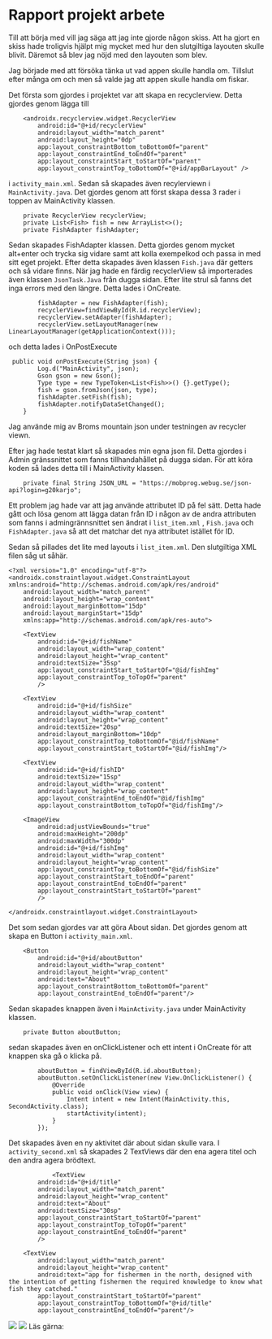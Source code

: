 
# Rapport projekt arbete
Till att börja med vill jag säga att jag inte gjorde någon skiss. Att ha gjort en skiss hade troligvis
hjälpt mig mycket med hur den slutgiltiga layouten skulle blivit. Däremot så blev jag nöjd med den
layouten som blev.

Jag började med att försöka tänka ut vad appen skulle handla om. Tillslut efter många om och men så
valde jag att appen skulle handla om fiskar.

Det första som gjordes i projektet var att skapa en recyclerview. Detta gjordes genom lägga till
```
    <androidx.recyclerview.widget.RecyclerView
        android:id="@+id/recyclerView"
        android:layout_width="match_parent"
        android:layout_height="0dp"
        app:layout_constraintBottom_toBottomOf="parent"
        app:layout_constraintEnd_toEndOf="parent"
        app:layout_constraintStart_toStartOf="parent"
        app:layout_constraintTop_toBottomOf="@+id/appBarLayout" />
```
i `activity_main.xml`. Sedan så skapades även recylerviewn i `MainActivity.java`. Det gjordes genom
att först skapa dessa 3 rader i toppen av MainActivity klassen.
```
    private RecyclerView recyclerView;
    private List<Fish> fish = new ArrayList<>();
    private FishAdapter fishAdapter;
```
Sedan skapades FishAdapter klassen. Detta gjordes genom mycket alt+enter och trycka sig vidare samt
att kolla exempelkod och passa in med sitt eget projekt. Efter detta skapades även klassen `Fish.java`
där getters och så vidare finns. När jag hade en färdig recyclerView så importerades även klassen
`JsonTask.Java` från dugga sidan. Efter lite strul så fanns det inga errors med den längre.
Detta lades i OnCreate.
```
        fishAdapter = new FishAdapter(fish);
        recyclerView=findViewById(R.id.recyclerView);
        recyclerView.setAdapter(fishAdapter);
        recyclerView.setLayoutManager(new LinearLayoutManager(getApplicationContext()));
```
och detta lades i OnPostExecute
```
 public void onPostExecute(String json) {
        Log.d("MainActivity", json);
        Gson gson = new Gson();
        Type type = new TypeToken<List<Fish>>() {}.getType();
        fish = gson.fromJson(json, type);
        fishAdapter.setFish(fish);
        fishAdapter.notifyDataSetChanged();
    }
```
Jag använde mig av Broms mountain json under testningen av recycler viewn.

Efter jag hade testat klart så skapades min egna json fil. Detta gjordes i Admin gränssnittet som fanns
tillhandahållet på dugga sidan. För att köra koden så lades detta till i MainActivity klassen.
```
    private final String JSON_URL = "https://mobprog.webug.se/json-api?login=g20karjo";
```
Ett problem jag hade var att jag använde attributet ID på fel sätt. Detta hade gått och lösa genom att
lägga datan från ID i någon av de andra attributen som fanns i admingrännsnittet sen ändrat i
`list_item.xml` , `Fish.java` och `FishAdapter.java` så att det matchar det nya attributet istället
för ID.

Sedan så pillades det lite med layouts i `list_item.xml`. Den slutgiltiga XML filen såg ut såhär.
``` 
<?xml version="1.0" encoding="utf-8"?>
<androidx.constraintlayout.widget.ConstraintLayout xmlns:android="http://schemas.android.com/apk/res/android"
    android:layout_width="match_parent"
    android:layout_height="wrap_content"
    android:layout_marginBottom="15dp"
    android:layout_marginStart="15dp"
    xmlns:app="http://schemas.android.com/apk/res-auto">

    <TextView
        android:id="@+id/fishName"
        android:layout_width="wrap_content"
        android:layout_height="wrap_content"
        android:textSize="35sp"
        app:layout_constraintStart_toStartOf="@id/fishImg"
        app:layout_constraintTop_toTopOf="parent"
        />

    <TextView
        android:id="@+id/fishSize"
        android:layout_width="wrap_content"
        android:layout_height="wrap_content"
        android:textSize="20sp"
        android:layout_marginBottom="10dp"
        app:layout_constraintTop_toBottomOf="@id/fishName"
        app:layout_constraintStart_toStartOf="@id/fishImg"/>

    <TextView
        android:id="@+id/fishID"
        android:textSize="15sp"
        android:layout_width="wrap_content"
        android:layout_height="wrap_content"
        app:layout_constraintEnd_toEndOf="@id/fishImg"
        app:layout_constraintBottom_toTopOf="@id/fishImg"/>

    <ImageView
        android:adjustViewBounds="true"
        android:maxHeight="200dp"
        android:maxWidth="300dp"
        android:id="@+id/fishImg"
        android:layout_width="wrap_content"
        android:layout_height="wrap_content"
        app:layout_constraintTop_toBottomOf="@id/fishSize"
        app:layout_constraintStart_toEndOf="parent"
        app:layout_constraintEnd_toEndOf="parent"
        app:layout_constraintStart_toStartOf="parent"
        />

</androidx.constraintlayout.widget.ConstraintLayout>
```
Det som sedan gjordes var att göra About sidan. Det gjordes genom att skapa en Button i `activity_main.xml`.
``` 
    <Button
        android:id="@+id/aboutButton"
        android:layout_width="wrap_content"
        android:layout_height="wrap_content"
        android:text="About"
        app:layout_constraintBottom_toBottomOf="parent"
        app:layout_constraintEnd_toEndOf="parent"/>
```
Sedan skapades knappen även i `MainActivity.java` under MainActivity klassen.
``` 
    private Button aboutButton;
```
sedan skapades även en onClickListener och ett intent i OnCreate för att knappen ska gå o klicka på.
``` 
        aboutButton = findViewById(R.id.aboutButton);
        aboutButton.setOnClickListener(new View.OnClickListener() {
            @Override
            public void onClick(View view) {
                Intent intent = new Intent(MainActivity.this, SecondActivity.class);
                startActivity(intent);
            }
        });
```
Det skapades även en ny aktivitet där about sidan skulle vara. I `activity_second.xml` så skapades 2
TextViews där den ena agera titel och den andra agera brödtext.
``` 
            <TextView
        android:id="@+id/title"
        android:layout_width="match_parent"
        android:layout_height="wrap_content"
        android:text="About"
        android:textSize="30sp"
        app:layout_constraintStart_toStartOf="parent"
        app:layout_constraintTop_toTopOf="parent"
        app:layout_constraintEnd_toEndOf="parent"
        />

    <TextView
        android:layout_width="match_parent"
        android:layout_height="wrap_content"
        android:text="app for fishermen in the north, designed with the intention of getting fishermen the required knowledge to know what fish they catched."
        app:layout_constraintStart_toStartOf="parent"
        app:layout_constraintTop_toBottomOf="@+id/title"
        app:layout_constraintEnd_toEndOf="parent"/>
```

![](Screenshot1.png)
![](Screenshot2.png)
Läs gärna:
